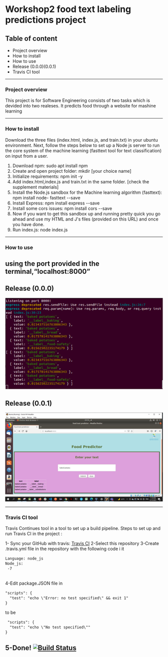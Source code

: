 # Workshop2 food text labeling predictions project

## Table of content
- Project overview 
- How to install
- How to use
- Release (0.0.0)(0.0.1)
- Travis CI tool
---

### Project overview
This project is for Software Engineering consists of two tasks which is devided into two realeses. It predicts food through a website for mashine learning


---

### How to install

Download the three files (index.html, index.js, and train.txt) in your ubuntu environment.
Next, follow the steps below to set up a Node js server to run the core system of the machine learning (fasttext tool for text classification) on input from a user.
1. Download npm: sudo apt install npm
2. Create and open project folder: mkdir [your choice name]
3. Initialize requirements: npm init -y
4. Add index.html,index.js and train.txt in the same folder. [check the supplement materials]
5. Install the Node.js sandbox for the Machine learning algorithm (fasttext): npm install node-
   fasttext  --save
6. Install Express: npm install express --save
7. Install some cors issues: npm install cors --save
8. Now if you want to get this sandbox up and running pretty quick you go ahead and use my
HTML and J's files (provided on this URL) and once you have done.
9. Run index.js: node index.js
---

### How to use
using the port provided in the terminal,“localhost:8000”
---
## Release (0.0.0)
![Terminal](Screen%20Shot%202021-12-15%20at%2011.59.03%20PM.png)

## Release (0.0.1)
![Output](screenscreen.JPG)

---

### Travis CI tool 


Travis Continues tool in a tool to set up a build pipeline.
Steps to set up and run Travis CI in the project :

1- Sync your GitHub with travis: [Travis CI](https://www.travis-ci.com/)
2-Select this repository
3-Create .travis.yml file in the repository with the following code i it<br>

```
Language: node_js
Node_js: 
 -7
```
<br>
4-Edit package.JSON file in 

```
"scripts": {
  "test": "echo \"Error: no test specified\" && exit 1"
} 
```
to be 
```
 "scripts": {
  "test": "echo \"No test specified\""
} 
```

5-Done!
[![Build Status](https://app.travis-ci.com/AlhanoufAlmans/Workshop2.svg?branch=master)](https://app.travis-ci.com/AlhanoufAlmans/Workshop2)
---

